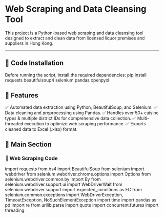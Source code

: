 # Web Scraping and Data Cleansing Tool
This project is a Python-based web scraping and data cleansing tool designed to extract and clean data from licensed liquor premises and suppliers in Hong Kong.

---
## 📌 Code Installation  
Before running the script, install the required dependencies:
pip install requests beautifulsoup4 selenium pandas openpyxl
## 🚀 Features
✅ Automated data extraction using Python, BeautifulSoup, and Selenium.
✅ Data cleaning and preprocessing using Pandas.
✅ Handles over 50+ cuisine types & multiple district IDs for comprehensive data collection.
✅ Multi-threaded execution to optimize web scraping performance.
✅ Exports cleaned data to Excel (.xlsx) format.
## 📌 Main Section
### 📝 Web Scraping Code
import requests
from bs4 import BeautifulSoup
from selenium import webdriver
from selenium.webdriver.chrome.options import Options
from selenium.webdriver.common.by import By
from selenium.webdriver.support.ui import WebDriverWait
from selenium.webdriver.support import expected_conditions as EC
from selenium.common.exceptions import WebDriverException, TimeoutException, NoSuchElementException
import time
import pandas as pd
import re
from urllib.parse import quote
import concurrent.futures
import threading
